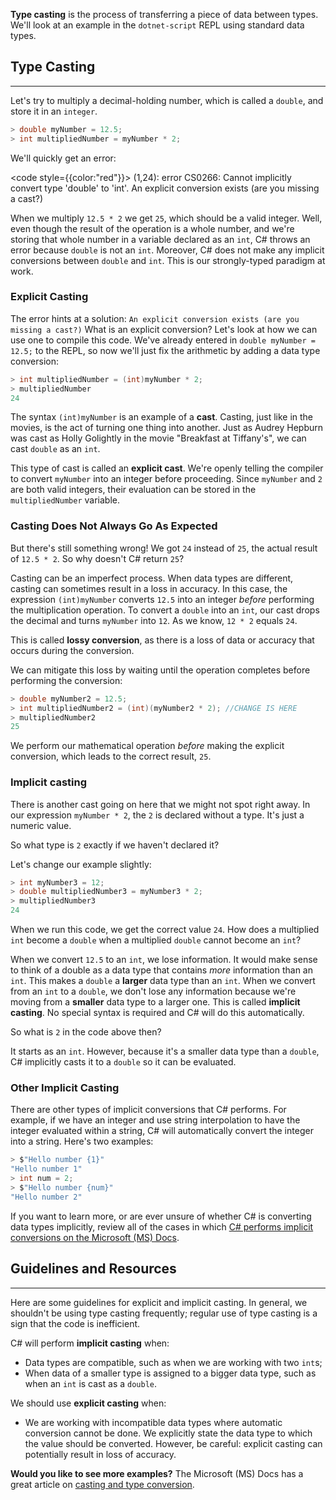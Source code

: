 **Type casting** is the process of transferring a piece of data between types. We'll look at an example in the `dotnet-script` REPL using standard data types. 

## Type Casting
---

Let's try to multiply a decimal-holding number, which is called a `double`, and store it in an `integer`.

```csharp
> double myNumber = 12.5;
> int multipliedNumber = myNumber * 2;
```

We'll quickly get an error:

<code style={{color:"red"}}>
(1,24): error CS0266: Cannot implicitly convert type 'double' to 'int'. An explicit conversion exists (are you missing a cast?)
</code>

When we multiply `12.5 * 2` we get `25`, which should be a valid integer. Well, even though the result of the operation is a whole number, and we're storing that whole number in a variable declared as an `int`, C# throws an error because `double` is not an `int`. Moreover, C# does not make any implicit conversions between `double` and `int`. This is our strongly-typed paradigm at work.

### Explicit Casting

The error hints at a solution: `An explicit conversion exists (are you missing a cast?)` What is an explicit conversion? Let's look at how we can use one to compile this code. We've already entered in `double myNumber = 12.5;` to the REPL, so now we'll just fix the arithmetic by adding a data type conversion:

```csharp
> int multipliedNumber = (int)myNumber * 2;
> multipliedNumber
24
```

The syntax `(int)myNumber` is an example of a **cast**. Casting, just like in the movies, is the act of turning one thing into another. Just as Audrey Hepburn was cast as Holly Golightly in the movie "Breakfast at Tiffany's", we can cast `double` as an `int`.

This type of cast is called an **explicit cast**. We're openly telling the compiler to convert `myNumber` into an integer before proceeding.  Since `myNumber` and `2` are both valid integers, their evaluation can be stored in the `multipliedNumber` variable.

### Casting Does Not Always Go As Expected

But there's still something wrong! We got `24` instead of `25`, the actual result of `12.5 * 2`. So why doesn't C# return `25`?

Casting can be an imperfect process. When data types are different, casting can sometimes result in a loss in accuracy. In this case, the expression `(int)myNumber` converts `12.5` into an integer _before_ performing the multiplication operation. To convert a `double` into an `int`, our cast drops the decimal and turns `myNumber` into `12`. As we know, `12 * 2` equals `24`.

This is called **lossy conversion**, as there is a loss of data or accuracy that occurs during the conversion.

We can mitigate this loss by waiting until the operation completes before performing the conversion:

```csharp
> double myNumber2 = 12.5;
> int multipliedNumber2 = (int)(myNumber2 * 2); //CHANGE IS HERE
> multipliedNumber2
25
```

We perform our mathematical operation _before_ making the explicit conversion, which leads to the correct result, `25`.

### Implicit casting

There is another cast going on here that we might not spot right away. In our expression `myNumber * 2`, the `2` is declared without a type. It's just a numeric value.

So what type is `2` exactly if we haven't declared it?

Let's change our example slightly:

```csharp
> int myNumber3 = 12;
> double multipliedNumber3 = myNumber3 * 2;
> multipliedNumber3
24
```

When we run this code, we get the correct value `24`. How does a multiplied `int` become a `double` when a multiplied `double` cannot become an `int`?

When we convert `12.5` to an `int`, we lose information. It would make sense to think of a double as a data type that contains _more_ information than an `int`. This makes a `double` a **larger** data type than an `int`. When we convert from an `int` to a `double`, we don't lose any information because we're moving from a **smaller** data type to a larger one. This is called **implicit casting**. No special syntax is required and C# will do this automatically.

So what is `2` in the code above then?

It starts as an `int`. However, because it's a smaller data type than a `double`, C# implicitly casts it to a `double` so it can be evaluated.

### Other Implicit Casting

There are other types of implicit conversions that C# performs. For example, if we have an integer and use string interpolation to have the integer evaluated within a string, C# will automatically convert the integer into a string. Here's two examples:

```csharp
> $"Hello number {1}"
"Hello number 1"
> int num = 2;
> $"Hello number {num}"
"Hello number 2"
```

If you want to learn more, or are ever unsure of whether C# is converting data types implicitly, review all of the cases in which [C# performs implicit conversions on the Microsoft (MS) Docs](https://learn.microsoft.com/en-us/dotnet/csharp/language-reference/language-specification/conversions#102-implicit-conversions).

## Guidelines and Resources
---

Here are some guidelines for explicit and implicit casting. In general, we shouldn't be using type casting frequently; regular use of type casting is a sign that the code is inefficient.

C# will perform **implicit casting** when:

* Data types are compatible, such as when we are working with two `int`s;
* When data of a smaller type is assigned to a bigger data type, such as when an `int` is cast as a `double`.

We should use **explicit casting** when:

* We are working with incompatible data types where automatic conversion cannot be done. We explicitly state the data type to which the value should be converted. However, be careful: explicit casting can potentially result in loss of accuracy.

**Would you like to see more examples?** The Microsoft (MS) Docs has a great article on [casting and type conversion](https://learn.microsoft.com/en-us/dotnet/csharp/programming-guide/types/casting-and-type-conversions).
